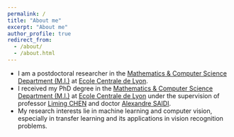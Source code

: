 ```yaml
---
permalink: /
title: "About me"
excerpt: "About me"
author_profile: true
redirect_from: 
  - /about/
  - /about.html
---
```


* I am a postdoctoral researcher in the [Mathematics & Computer Science Department (M.I.)](https://www.ec-lyon.fr/en/centrale-lyon/leadership-organisation/teaching-research-departments/mi) at [Ecole Centrale de Lyon](https://www.ec-lyon.fr/en). 
* I received my PhD degree in the [Mathematics & Computer Science Department (M.I.)](https://www.ec-lyon.fr/en/centrale-lyon/leadership-organisation/teaching-research-departments/mi) at [Ecole Centrale de Lyon](https://www.ec-lyon.fr/en) under the supervision of professor [Liming CHEN](http://perso.ec-lyon.fr/liming.chen/) and doctor [Alexandre SAIDI](http://perso.ec-lyon.fr/alexandre.saidi/). 
* My research interests lie in machine learning and computer vision, especially in transfer learning and its applications in vision recognition problems.

